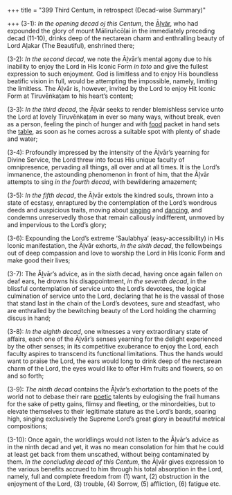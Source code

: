 +++
title = "399 Third Centum, in retrospect (Decad-wise Summary)"

+++
(3-1): *In the opening decad oj this Centum*, the [Āḻvār](/definition/aḻvar#vaishnavism "show Āḻvār definitions"), who had expounded the glory of mount Māliruñcōḷai in the immediately preceding decad (11-10), drinks deep of the nectarean charm and enthralling beauty of Lord Aḻakar (The Beautiful), enshrined there;

(3-2): *In the second decad*, we note the Āḻvār’s mental agony due to his inability to enjoy the Lord in His Iconic Form *in toto* and give the fullest expression to such enjoyment. God is limitless and to enjoy His boundless beatific vision in full, would be attempting the impossible, namely, limiting the limitless. The Āḻvār is, however, invited by the Lord to enjoy Hit Iconic Form at Tiruvēṅkaṭam to his heart’s content;

(3-3): *In the third decad*, the Āḻvār seeks to render blemishless service unto the Lord at lovely Tiruvēṅkaṭam in ever so many ways, without break, even as a person, feeling the pinch of hunger and with [food](/definition/food#history "show food definitions") packet in hand sets the [table](/definition/table#history "show table definitions"), as soon as he comes across a suitable spot with plenty of shade and water;

(3-4): Profoundly impressed by the intensity of the Āḻvār’s yearning for Divine Service, the Lord threw into focus His unique faculty of omnipresence, pervading all things, all over and at all times. It is the Lord’s immanence, the astounding phenomenon in front of him, that the Āḻvār attempts to sing *in the fourth decad*, with bewildering amazement;

(3-5): *In the fifth decad*, the Āḻvār extols the kindred souls, thrown into a state of ecstasy, enraptured by the contemplation of the Lord’s wondrous deeds and auspicious traits, moving about [singing](/definition/singing#history "show singing definitions") and [dancing](/definition/dancing#history "show dancing definitions"), and condemns unreservedly those that remain callously indifferent, unmoved by and impervious to the Lord’s glory;

(3-6): Expounding the Lord’s extreme ‘Saulabhya’ (easy-accessibility) in His Iconic manifestation, the Āḻvār exhorts, *in the sixth decad*, the fellowbeings out of deep compassion and love to worship the Lord in His Iconic Form and make good their lives;

(3-7): The Āḻvār’s advice, as in the sixth decad, having once again fallen on deaf ears, he drowns his disappointment, *in the seventh decad*, in the blissful contemplation of service unto the Lord’s devotees, the logical culmination of service unto the Lord, declaring that he is the vassal of those that stand last in the chain of the Lord’s devotees, sure and steadfast, who are enthralled by the bewitching beauty of the Lord holding the charming discus in hand;

(3-8): *In the eighth decad*, one witnesses a very extraordinary state of affairs, each one of the Āḻvār’s senses yearning for the delight experienced by the other senses; in its competitive exuberance to enjoy the Lord, each faculty aspires to transcend its functional limitations. Thus the hands would want to praise the Lord, the ears would long to drink deep of the nectarean charm of the Lord, the eyes would like to offer Him fruits and flowers, so on and so forth;

(3-9): *The ninth decad* contains the Āḻvār’s exhortation to the poets of the world not to debase their rare [poetic](/definition/poetry#history "show poetic definitions") talents by eulogising the frail humans for the sake of petty gains, flimsy and fleeting, or the minordeities, but to elevate themselves to their legitimate stature as the Lord’s bards, soaring high, singing exclusively the Supreme Lord’s great glory in beautiful metrical compositions;

(3-10): Once again, the worldlings would not listen to the Āḻvār’s advice as in the ninth decad and yet, it was no mean consolation for him that he could at least get back from them unscathed, without being contaminated by them. *In the concluding decad of this Centum*, the Āḻvār gives expression to the various benefits accrued to him through his total absorption in the Lord, namely, full and complete freedom from (1) want, (2) obstruction in the enjoyment of the Lord, (3) trouble, (4) Sorrow, (5) affliction, (6) fatigue etc.


